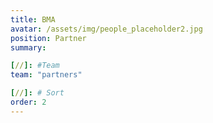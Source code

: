 ```yaml
---
title: BMA
avatar: /assets/img/people_placeholder2.jpg
position: Partner
summary:

[//]: #Team
team: "partners"

[//]: # Sort
order: 2
---
```

